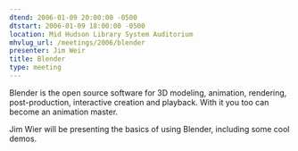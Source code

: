 ```yaml
---
dtend: 2006-01-09 20:00:00 -0500
dtstart: 2006-01-09 18:00:00 -0500
location: Mid Hudson Library System Auditorium
mhvlug_url: /meetings/2006/blender
presenter: Jim Weir
title: Blender
type: meeting
---
```



Blender is the open source software for 3D modeling, animation, rendering, post-production, interactive creation and playback.  With it you too can become an animation master.

Jim Wier will be presenting the basics of using Blender, including some cool demos.